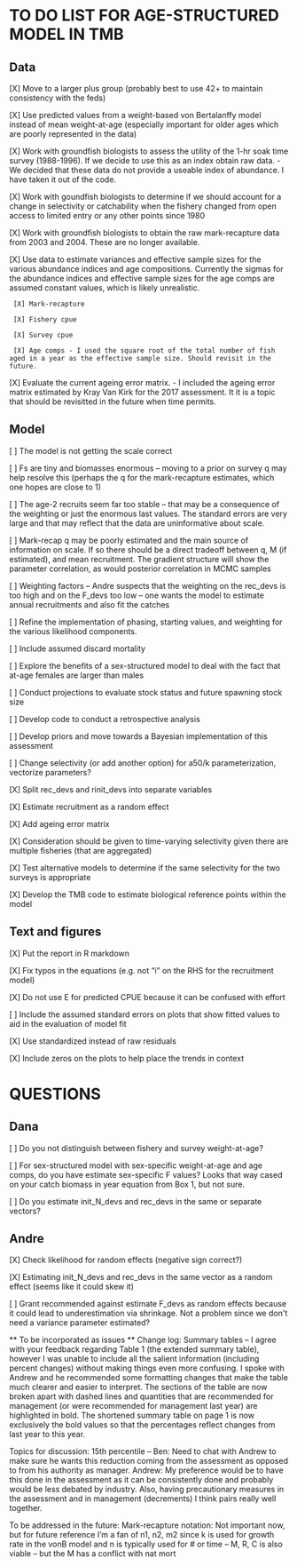 # TO DO LIST FOR AGE-STRUCTURED MODEL IN TMB

## Data
[X] Move to a larger plus group (probably best to use 42+ to maintain consistency with the feds)

[X]	Use predicted values from a weight-based von Bertalanffy model instead of mean weight-at-age (especially important for older ages which are poorly represented in the data)

[X]	Work with groundfish biologists to assess the utility of the 1-hr soak time survey (1988-1996). If we decide to use this as an index obtain raw data. - We decided that these data do not provide a useable index of abundance. I have taken it out of the code.

[X]	Work with goundfish biologists to determine if we should account for a change in selectivity or catchability when the fishery changed from open access to limited entry or any other points since 1980

[X]	Work with groundfish biologists to obtain the raw mark-recapture data from 2003 and 2004. These are no longer available.

[X]	Use data to estimate variances and effective sample sizes for the various abundance indices and age compositions. Currently the sigmas for the abundance indices and effective sample sizes for the age comps are assumed constant values, which is likely unrealistic.
     
     [X] Mark-recapture
     
     [X] Fishery cpue
     
     [X] Survey cpue
     
     [X] Age comps - I used the square root of the total number of fish aged in a year as the effective sample size. Should revisit in the future.
      
[X]	Evaluate the current ageing error matrix. - I included the ageing error matrix estimated by Kray Van Kirk for the 2017 assessment. It it is a topic that should be revisitted in the future when time permits.


## Model

[ ] The model is not getting the scale correct 

[ ] Fs are tiny and biomasses enormous – moving to a prior on survey q may help resolve this (perhaps the q for the mark-recapture estimates, which one hopes are close to 1)

[ ] The age-2 recruits seem far too stable – that may be a consequence of the weighting or just the enormous last values. The standard errors are very large and that may reflect that the data are uninformative about scale.

[ ] Mark-recap q may be poorly estimated and the main source of information on scale. If so there should be a direct tradeoff between q, M (if estimated), and mean recruitment. The gradient structure will show the parameter correlation, as would posterior correlation in MCMC samples 

[ ] Weighting factors – Andre suspects that the weighting on the rec_devs is too high and on the F_devs too low – one wants the model to estimate annual recruitments and also fit the catches

[ ] Refine the implementation of phasing, starting values, and weighting for the various likelihood components.

[ ] Include assumed discard mortality

[ ] Explore the benefits of a sex-structured model to deal with the fact that at-age females are larger than males

[ ] Conduct projections to evaluate stock status and future spawning stock size

[ ] Develop code to conduct a retrospective analysis

[ ] Develop priors and move towards a Bayesian implementation of this assessment

[ ] Change selectivity (or add another option) for a50/k parameterization, vectorize parameters?

[X] Split rec_devs and rinit_devs into separate variables

[X] Estimate recruitment as a random effect 

[X] Add ageing error matrix

[X] Consideration should be given to time-varying selectivity given there are multiple fisheries (that are aggregated)

[X] Test alternative models to determine if the same selectivity for the two surveys is appropriate 

[X] Develop the TMB code to estimate biological reference points within the model


## Text and figures

[X] Put the report in R markdown

[X] Fix typos in the equations (e.g. not “i” on the RHS for the recruitment model)

[X] Do not use E for predicted CPUE because it can be confused with effort

[ ] Include the assumed standard errors on plots that show fitted values to aid in the evaluation of model fit

[X] Use standardized instead of raw residuals 

[X] Include zeros on the plots to help place the trends in context

# QUESTIONS

## Dana

[ ] Do you not distinguish between fishery and survey weight-at-age?

[ ] For sex-structured model with sex-specific weight-at-age and age comps, do you have estimate sex-specific F values? Looks that way cased on your catch biomass in year equation from Box 1, but not sure.

[ ] Do you estimate init_N_devs and rec_devs in the same or separate vectors?

## Andre

[X] Check likelihood for random effects (negative sign correct?)

[X] Estimating init_N_devs and rec_devs in the same vector as a random effect (seems like it could skew it)

[ ] Grant recommended against estimate F_devs as random effects because it could lead to underestimation via shrinkage. Not a problem since we don't need a variance parameter estimated?

** To be incorporated as issues **
Change log:
Summary tables – I agree with your feedback regarding Table 1 (the extended summary table), however I was unable to include all the salient information (including percent changes) without making things even more confusing. I spoke with Andrew and he recommended some formatting changes that make the table much clearer and easier to interpret. The sections of the table are now broken apart with dashed lines and quantities that are recommended for management (or were recommended for management last year) are highlighted in bold. The shortened summary table on page 1 is now exclusively the bold values so that the percentages reflect changes from last year to this year. 

Topics for discussion:
15th percentile – Ben: Need to chat with Andrew to make sure he wants this reduction coming from the assessment as opposed to from his authority as manager. Andrew: My preference would be to have this done in the assessment as it can be consistently done and probably would be less debated by industry.  Also, having precautionary measures in the assessment and in management (decrements) I think pairs really well together.

To be addressed in the future:
Mark-recapture notation: Not important now, but for future reference I’m a fan of n1, n2, m2 since k is used for growth rate in the vonB model and n is typically used for # or time – M, R, C is also viable – but the M has a conflict with nat mort
